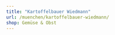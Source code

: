 ```yaml
---
title: "Kartoffelbauer Wiedmann"
url: /muenchen/kartoffelbauer-wiedmann/
shop: Gemüse & Obst
---
```

